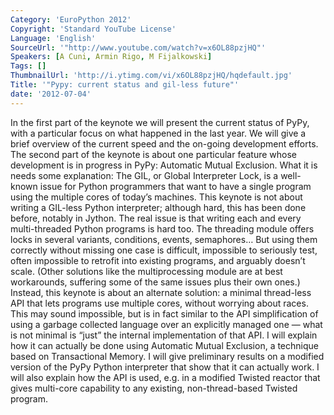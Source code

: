 ```yaml
---
Category: 'EuroPython 2012'
Copyright: 'Standard YouTube License'
Language: 'English'
SourceUrl: '"http://www.youtube.com/watch?v=x6OL88pzjHQ"'
Speakers: [A Cuni, Armin Rigo, M Fijalkowski]
Tags: []
ThumbnailUrl: 'http://i.ytimg.com/vi/x6OL88pzjHQ/hqdefault.jpg'
Title: '"Pypy: current status and gil-less future"'
date: '2012-07-04'
---
```

In the first part of the keynote we will present the current status of PyPy,
with a particular focus on what happened in the last year. We will give a
brief overview of the current speed and the on-going development efforts. The
second part of the keynote is about one particular feature whose development
is in progress in PyPy: Automatic Mutual Exclusion. What it is needs some
explanation: The GIL, or Global Interpreter Lock, is a well-known issue for
Python programmers that want to have a single program using the multiple cores
of today’s machines. This keynote is not about writing a GIL-less Python
interpreter; although hard, this has been done before, notably in Jython. The
real issue is that writing each and every multi-threaded Python programs is
hard too. The threading module offers locks in several variants, conditions,
events, semaphores… But using them correctly without missing one case is
difficult, impossible to seriously test, often impossible to retrofit into
existing programs, and arguably doesn’t scale. (Other solutions like the
multiprocessing module are at best workarounds, suffering some of the same
issues plus their own ones.) Instead, this keynote is about an alternate
solution: a minimal thread-less API that lets programs use multiple cores,
without worrying about races. This may sound impossible, but is in fact
similar to the API simplification of using a garbage collected language over
an explicitly managed one — what is not minimal is “just” the internal
implementation of that API. I will explain how it can actually be done using
Automatic Mutual Exclusion, a technique based on Transactional Memory. I will
give preliminary results on a modified version of the PyPy Python interpreter
that show that it can actually work. I will also explain how the API is used,
e.g. in a modified Twisted reactor that gives multi-core capability to any
existing, non-thread-based Twisted program.

